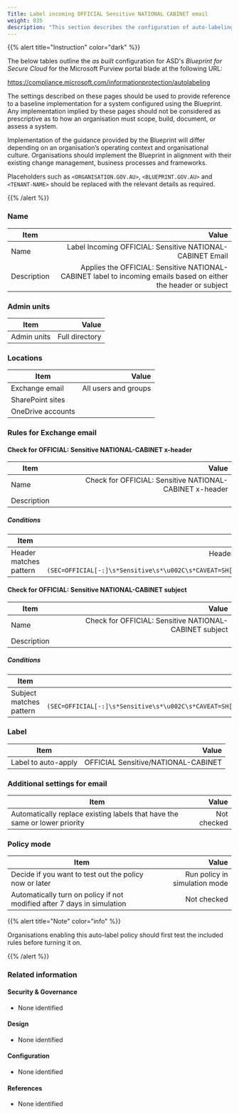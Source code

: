 ```yaml
---
Title: Label incoming OFFICIAL Sensitive NATIONAL CABINET email
weight: 035
description: "This section describes the configuration of auto-labeling within Microsoft Purview associated with systems built according to guidance in ASD's Blueprint for Secure Cloud."
---
```


{{% alert title="Instruction" color="dark" %}}
 
The below tables outline the *as built* configuration for ASD's *Blueprint for Secure Cloud* for the Microsoft Purview portal blade at the following URL: 
 
https://compliance.microsoft.com/informationprotection/autolabeling
 
The settings described on these pages should be used to provide reference to a baseline implementation for a system configured using the Blueprint. Any implementation implied by these pages should not be considered as prescriptive as to how an organisation must scope, build, document, or assess a system.

Implementation of the guidance provided by the Blueprint will differ depending on an organisation’s operating context and organisational culture. Organisations should implement the Blueprint in alignment with their existing change management, business processes and frameworks.

Placeholders such as `<ORGANISATION.GOV.AU>`, `<BLUEPRINT.GOV.AU>` and `<TENANT-NAME>` should be replaced with the relevant details as required.
 
{{% /alert %}}

### Name

| Item        |                                                                                                           Value |
| ----------- | --------------------------------------------------------------------------------------------------------------: |
| Name        |                                                       Label Incoming OFFICIAL: Sensitive NATIONAL-CABINET Email |
| Description | Applies the OFFICIAL: Sensitive NATIONAL-CABINET label to incoming emails based on either the header or subject |

### Admin units

| Item        |          Value |
| ----------- | -------------: |
| Admin units | Full directory |

### Locations

| Item              |                Value |
| ----------------- | -------------------: |
| Exchange email    | All users and groups |
| SharePoint sites  |                      |
| OneDrive accounts |                      |

### Rules for Exchange email

#### Check for OFFICIAL: Sensitive NATIONAL-CABINET x-header

| Item        |                                                   Value |
| ----------- | ------------------------------------------------------: |
| Name        | Check for OFFICIAL: Sensitive NATIONAL-CABINET x-header |
| Description |                                                         |

##### Conditions

| Item                   |                                                                                                                                            Value |
| ---------------------- | -----------------------------------------------------------------------------------------------------------------------------------------------: |
| Header matches pattern | Header name: `X-Protective-Marking`<br>Regular expression: `(?im)(SEC=OFFICIAL[-:]\s*Sensitive\s*\u002C\s*CAVEAT=SH[-:]\s*National[\s-]Cabinet)` |


#### Check for OFFICIAL: Sensitive NATIONAL-CABINET subject

| Item        |                                                  Value |
| ----------- | -----------------------------------------------------: |
| Name        | Check for OFFICIAL: Sensitive NATIONAL-CABINET subject |
| Description |                                                        |

##### Conditions

| Item                    |                                                                                                     Value |
| ----------------------- | --------------------------------------------------------------------------------------------------------: |
| Subject matches pattern | Regular expression: `(?im)(SEC=OFFICIAL[-:]\s*Sensitive\s*\u002C\s*CAVEAT=SH[-:]\s*National[\s-]Cabinet)` |

### Label

| Item                |                               Value |
| ------------------- | ----------------------------------: |
| Label to auto-apply | OFFICIAL Sensitive/NATIONAL-CABINET |

### Additional settings for email

| Item                                                                       |       Value |
| -------------------------------------------------------------------------- | ----------: |
| Automatically replace existing labels that have the same or lower priority | Not checked |

### Policy mode

| Item                                                                    |                         Value |
| ----------------------------------------------------------------------- | ----------------------------: |
| Decide if you want to test out the policy now or later                  | Run policy in simulation mode |
| Automatically turn on policy if not modified after 7 days in simulation |                   Not checked |

{{% alert title="Note" color="info" %}}

Organisations enabling this auto-label policy should first test the included rules before turning it on.

{{% /alert %}}

### Related information

#### Security & Governance

* None identified
  
#### Design

* None identified
  
#### Configuration

* None identified

#### References

* None identified